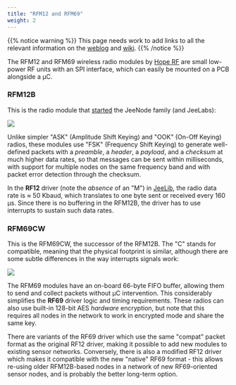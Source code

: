 ```yaml
---
title: "RFM12 and RFM69"
weight: 2
---
```


{{% notice warning %}}
This page needs work to add links to all the relevant information on the
[weblog](https://jeelabs.org) and [wiki](https://jeelabs.org/cafe/).
{{% /notice %}}

The RFM12 and RFM69 wireless radio modules by [Hope
RF](http://www.hoperf.com/rf%5Ftransceiver/) are small low-power RF units with
an SPI interface, which can easily be mounted on a PCB alongside a µC.

### RFM12B

This is the radio module that
[started](https://jeelabs.org/2008/12/10/wireless-rfm12b-module/) the JeeNode
family (and JeeLabs):

![](../RFM12B_SP2_large.jpg?width=250px)

Unlike simpler "ASK" (Amplitude Shift Keying) and "OOK" (On-Off Keying) radios,
these modules use "FSK" (Frequency Shift Keying) to generate well-defined
packets with a _preamble_, a _header_, a _payload_, and a _checksum_ at much
higher data rates, so that messages can be sent within milliseconds, with
support for multiple nodes on the same frequency band and with packet error
detection through the checksum.

In the **RF12** driver (note the _absence_ of an "M") in [JeeLib](../jeelib),
the radio data rate is ≈ 50 Kbaud, which translates to one byte
sent or received every 160 µs. Since there is no buffering in the RFM12B,
the driver has to use interrupts to sustain such data rates.

### RFM69CW

This is the RFM69CW, the successor of the RFM12B. The "C" stands for compatible,
meaning that the physical footprint is similar, although there are some subtle
differences in the way interrupts signals work:

![](../RFM69CW_fullfrontal_large.jpg?width=200px)

The RFM69 modules have an on-board 66-byte FIFO buffer, allowing them to send
and collect packets without µC intervention. This considerably simplifies the
**RF69** driver logic and timing requirements. These radios can also use
built-in 128-bit AES _hardware_ encryption, but note that this requires all
nodes in the network to work in encrypted mode and share the same key.

There are variants of the RF69 driver which use the same "compat" packet format
as the original RF12 driver, making it possible to add new modules to existing
sensor networks. Conversely, there is also a modified RF12 driver
which makes it compatible with the new "native" RF69 format - this allows
re-using older RFM12B-based nodes in a network of new RF69-oriented sensor
nodes, and is probably the better long-term option.
